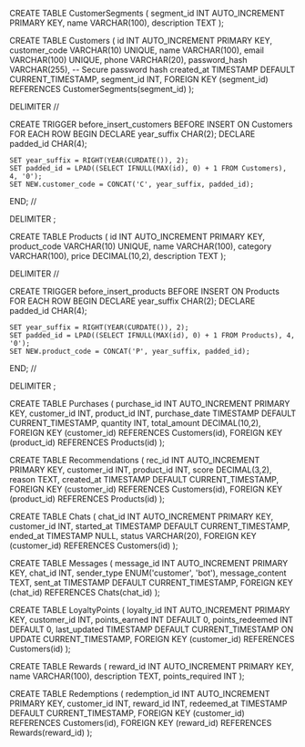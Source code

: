 CREATE TABLE CustomerSegments (
    segment_id INT AUTO_INCREMENT PRIMARY KEY,
    name VARCHAR(100),
    description TEXT
);

CREATE TABLE Customers (
    id INT AUTO_INCREMENT PRIMARY KEY,
    customer_code VARCHAR(10) UNIQUE,
    name VARCHAR(100),
    email VARCHAR(100) UNIQUE,
    phone VARCHAR(20),
    password_hash VARCHAR(255),  -- Secure password hash
    created_at TIMESTAMP DEFAULT CURRENT_TIMESTAMP,
    segment_id INT,
    FOREIGN KEY (segment_id) REFERENCES CustomerSegments(segment_id)
);


DELIMITER //

CREATE TRIGGER before_insert_customers
BEFORE INSERT ON Customers
FOR EACH ROW
BEGIN
    DECLARE year_suffix CHAR(2);
    DECLARE padded_id CHAR(4);

    SET year_suffix = RIGHT(YEAR(CURDATE()), 2);
    SET padded_id = LPAD((SELECT IFNULL(MAX(id), 0) + 1 FROM Customers), 4, '0');
    SET NEW.customer_code = CONCAT('C', year_suffix, padded_id);
END;
//

DELIMITER ;

CREATE TABLE Products (
    id INT AUTO_INCREMENT PRIMARY KEY,
    product_code VARCHAR(10) UNIQUE,
    name VARCHAR(100),
    category VARCHAR(100),
    price DECIMAL(10,2),
    description TEXT
);

DELIMITER //

CREATE TRIGGER before_insert_products
BEFORE INSERT ON Products
FOR EACH ROW
BEGIN
    DECLARE year_suffix CHAR(2);
    DECLARE padded_id CHAR(4);

    SET year_suffix = RIGHT(YEAR(CURDATE()), 2);
    SET padded_id = LPAD((SELECT IFNULL(MAX(id), 0) + 1 FROM Products), 4, '0');
    SET NEW.product_code = CONCAT('P', year_suffix, padded_id);
END;
//

DELIMITER ;

CREATE TABLE Purchases (
    purchase_id INT AUTO_INCREMENT PRIMARY KEY,
    customer_id INT,
    product_id INT,
    purchase_date TIMESTAMP DEFAULT CURRENT_TIMESTAMP,
    quantity INT,
    total_amount DECIMAL(10,2),
    FOREIGN KEY (customer_id) REFERENCES Customers(id),
    FOREIGN KEY (product_id) REFERENCES Products(id)
);

CREATE TABLE Recommendations (
    rec_id INT AUTO_INCREMENT PRIMARY KEY,
    customer_id INT,
    product_id INT,
    score DECIMAL(3,2),
    reason TEXT,
    created_at TIMESTAMP DEFAULT CURRENT_TIMESTAMP,
    FOREIGN KEY (customer_id) REFERENCES Customers(id),
    FOREIGN KEY (product_id) REFERENCES Products(id)
);

CREATE TABLE Chats (
    chat_id INT AUTO_INCREMENT PRIMARY KEY,
    customer_id INT,
    started_at TIMESTAMP DEFAULT CURRENT_TIMESTAMP,
    ended_at TIMESTAMP NULL,
    status VARCHAR(20),
    FOREIGN KEY (customer_id) REFERENCES Customers(id)
);

CREATE TABLE Messages (
    message_id INT AUTO_INCREMENT PRIMARY KEY,
    chat_id INT,
    sender_type ENUM('customer', 'bot'),
    message_content TEXT,
    sent_at TIMESTAMP DEFAULT CURRENT_TIMESTAMP,
    FOREIGN KEY (chat_id) REFERENCES Chats(chat_id)
);

CREATE TABLE LoyaltyPoints (
    loyalty_id INT AUTO_INCREMENT PRIMARY KEY,
    customer_id INT,
    points_earned INT DEFAULT 0,
    points_redeemed INT DEFAULT 0,
    last_updated TIMESTAMP DEFAULT CURRENT_TIMESTAMP ON UPDATE CURRENT_TIMESTAMP,
    FOREIGN KEY (customer_id) REFERENCES Customers(id)
);

CREATE TABLE Rewards (
    reward_id INT AUTO_INCREMENT PRIMARY KEY,
    name VARCHAR(100),
    description TEXT,
    points_required INT
);

CREATE TABLE Redemptions (
    redemption_id INT AUTO_INCREMENT PRIMARY KEY,
    customer_id INT,
    reward_id INT,
    redeemed_at TIMESTAMP DEFAULT CURRENT_TIMESTAMP,
    FOREIGN KEY (customer_id) REFERENCES Customers(id),
    FOREIGN KEY (reward_id) REFERENCES Rewards(reward_id)
);
